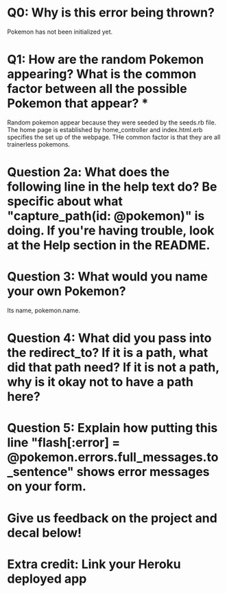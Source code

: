 # Q0: Why is this error being thrown?

Pokemon has not been initialized yet. 

# Q1: How are the random Pokemon appearing? What is the common factor between all the possible Pokemon that appear? *

Random pokemon appear because they were seeded by the seeds.rb file. The home page is established by home_controller and index.html.erb specifies the set up of the webpage. THe common factor is that they are all trainerless pokemons. 

# Question 2a: What does the following line in the help text do? Be specific about what "capture_path(id: @pokemon)" is doing. If you're having trouble, look at the Help section in the README.

# Question 3: What would you name your own Pokemon?

Its name, pokemon.name.

# Question 4: What did you pass into the redirect_to? If it is a path, what did that path need? If it is not a path, why is it okay not to have a path here?

# Question 5: Explain how putting this line "flash[:error] = @pokemon.errors.full_messages.to_sentence" shows error messages on your form.

# Give us feedback on the project and decal below!

# Extra credit: Link your Heroku deployed app
